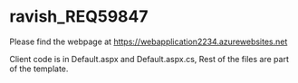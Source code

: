 # ravish_REQ59847

Please find the webpage at https://webapplication2234.azurewebsites.net

Client code is in Default.aspx and Default.aspx.cs, Rest of the files are part of the template. 
